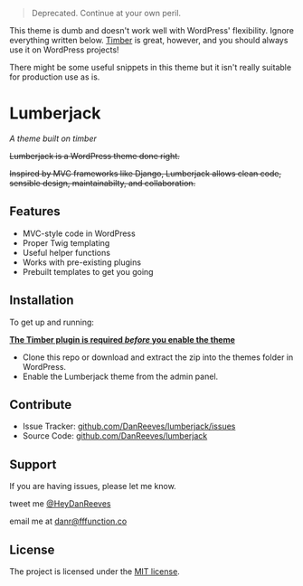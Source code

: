 > Deprecated. Continue at your own peril.

This theme is dumb and doesn't work well with WordPress' flexibility. Ignore everything written below. [Timber](https://upstatement.com/timber/) is great, however, and you should always use it on WordPress projects!

There might be some useful snippets in this theme but it isn't really suitable for production use as is.

Lumberjack
========
*A theme built on timber*

~~Lumberjack is a WordPress theme done right.~~

~~Inspired by MVC frameworks like Django, Lumberjack allows clean code, sensible design, maintainabilty, and collaboration.~~

Features
--------

- MVC-style code in WordPress
- Proper Twig templating
- Useful helper functions
- Works with pre-existing plugins
- Prebuilt templates to get you going

Installation
------------

To get up and running:

**[The Timber plugin is required *before* you enable the theme](http://upstatement.com/timber/)**

 - Clone this repo or download and extract the zip into the themes folder in WordPress.
 - Enable the Lumberjack theme from the admin panel.

Contribute
----------

- Issue Tracker: [github.com/DanReeves/lumberjack/issues](https://github.com/DanReeves/lumberjack/issues)
- Source Code: [github.com/DanReeves/lumberjack](https://github.com/DanReeves/lumberjack)

Support
-------

If you are having issues, please let me know.

tweet me [@HeyDanReeves](http://twitter.com/heydanreeves)

email me at [danr@fffunction.co](mailto:danr@fffunction.co)

License
-------

The project is licensed under the [MIT license](http://danreeves.mit-license.org/).
